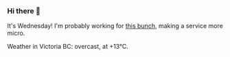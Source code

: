 ### Hi there :wave:

It's Wednesday! I'm probably working for [this bunch](https://github.com/kohofinancial), making a service more micro.

Weather in Victoria BC: overcast, at +13°C.
